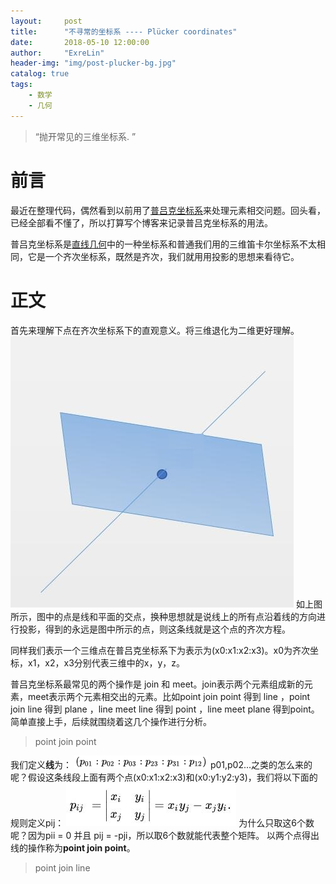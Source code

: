 ```yaml
---
layout:     post
title:      "不寻常的坐标系 ---- Plücker coordinates"
date:       2018-05-10 12:00:00
author:     "ExreLin"
header-img: "img/post-plucker-bg.jpg"
catalog: true
tags:
    - 数学 
    - 几何
---
```


> “抛开常见的三维坐标系. ”

# 前言

最近在整理代码，偶然看到以前用了[普吕克坐标系](https://en.wikipedia.org/wiki/Plücker_coordinates)来处理元素相交问题。回头看，已经全部看不懂了，所以打算写个博客来记录普吕克坐标系的用法。

普吕克坐标系是[直线几何](https://baike.baidu.com/item/直线几何/3832387?fr=aladdin)中的一种坐标系和普通我们用的三维笛卡尔坐标系不太相同，它是一个齐次坐标系，既然是齐次，我们就用用投影的思想来看待它。

# 正文

首先来理解下点在齐次坐标系下的直观意义。将三维退化为二维更好理解。
![点的齐次理解](/img/in-post/plucker/post-plucker-point.jpg)
如上图所示，图中的点是线和平面的交点，换种思想就是说线上的所有点沿着线的方向进行投影，得到的永远是图中所示的点，则这条线就是这个点的齐次方程。

同样我们表示一个三维点在普吕克坐标系下为表示为(x0:x1:x2:x3)。x0为齐次坐标，x1，x2，x3分别代表三维中的x，y，z。

普吕克坐标系最常见的两个操作是 join 和 meet。join表示两个元素组成新的元素，meet表示两个元素相交出的元素。比如point join point 得到 line ，point join line 得到 plane ，line meet line 得到 point ，line  meet plane 得到point。简单直接上手，后续就围绕着这几个操作进行分析。

>point join point

我们定义<b>线</b>为：
![线的定义](/img/in-post/plucker/line.png)
p01,p02...之类的怎么来的呢？假设这条线段上面有两个点(x0:x1:x2:x3)和(x0:y1:y2:y3)，我们将以下面的规则定义pij：
![pij的定义](/img/in-post/plucker/pij.jpg)
为什么只取这6个数呢？因为pii = 0 并且 pij = -pji，所以取6个数就能代表整个矩阵。
以两个点得出线的操作称为<b>point join point</b>。

>point join line 

